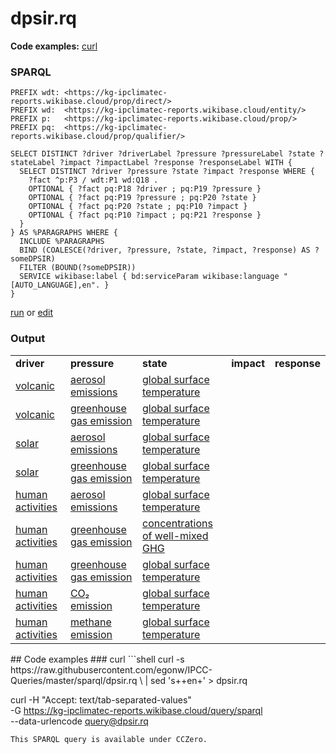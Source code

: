 # dpsir.rq
**Code examples:** [curl](#curl)
### SPARQL
```sparql
PREFIX wdt: <https://kg-ipclimatec-reports.wikibase.cloud/prop/direct/>
PREFIX wd:  <https://kg-ipclimatec-reports.wikibase.cloud/entity/>
PREFIX p:   <https://kg-ipclimatec-reports.wikibase.cloud/prop/>
PREFIX pq:  <https://kg-ipclimatec-reports.wikibase.cloud/prop/qualifier/>

SELECT DISTINCT ?driver ?driverLabel ?pressure ?pressureLabel ?state ?stateLabel ?impact ?impactLabel ?response ?responseLabel WITH {
  SELECT DISTINCT ?driver ?pressure ?state ?impact ?response WHERE {
    ?fact ^p:P3 / wdt:P1 wd:Q18 .
    OPTIONAL { ?fact pq:P18 ?driver ; pq:P19 ?pressure }
    OPTIONAL { ?fact pq:P19 ?pressure ; pq:P20 ?state }
    OPTIONAL { ?fact pq:P20 ?state ; pq:P10 ?impact }
    OPTIONAL { ?fact pq:P10 ?impact ; pq:P21 ?response }
  }
} AS %PARAGRAPHS WHERE {
  INCLUDE %PARAGRAPHS
  BIND (COALESCE(?driver, ?pressure, ?state, ?impact, ?response) AS ?someDPSIR)
  FILTER (BOUND(?someDPSIR))
  SERVICE wikibase:label { bd:serviceParam wikibase:language "[AUTO_LANGUAGE],en". }
}
```
[run](https://kg-ipclimatec-reports.wikibase.cloud/query/embed.html#PREFIX%20wdt%3A%20%3Chttps%3A%2F%2Fkg-ipclimatec-reports.wikibase.cloud%2Fprop%2Fdirect%2F%3E%0APREFIX%20wd%3A%20%20%3Chttps%3A%2F%2Fkg-ipclimatec-reports.wikibase.cloud%2Fentity%2F%3E%0APREFIX%20p%3A%20%20%20%3Chttps%3A%2F%2Fkg-ipclimatec-reports.wikibase.cloud%2Fprop%2F%3E%0APREFIX%20pq%3A%20%20%3Chttps%3A%2F%2Fkg-ipclimatec-reports.wikibase.cloud%2Fprop%2Fqualifier%2F%3E%0A%0ASELECT%20DISTINCT%20%3Fdriver%20%3FdriverLabel%20%3Fpressure%20%3FpressureLabel%20%3Fstate%20%3FstateLabel%20%3Fimpact%20%3FimpactLabel%20%3Fresponse%20%3FresponseLabel%20WITH%20%7B%0A%20%20SELECT%20DISTINCT%20%3Fdriver%20%3Fpressure%20%3Fstate%20%3Fimpact%20%3Fresponse%20WHERE%20%7B%0A%20%20%20%20%3Ffact%20%5Ep%3AP3%20%2F%20wdt%3AP1%20wd%3AQ18%20.%0A%20%20%20%20OPTIONAL%20%7B%20%3Ffact%20pq%3AP18%20%3Fdriver%20%3B%20pq%3AP19%20%3Fpressure%20%7D%0A%20%20%20%20OPTIONAL%20%7B%20%3Ffact%20pq%3AP19%20%3Fpressure%20%3B%20pq%3AP20%20%3Fstate%20%7D%0A%20%20%20%20OPTIONAL%20%7B%20%3Ffact%20pq%3AP20%20%3Fstate%20%3B%20pq%3AP10%20%3Fimpact%20%7D%0A%20%20%20%20OPTIONAL%20%7B%20%3Ffact%20pq%3AP10%20%3Fimpact%20%3B%20pq%3AP21%20%3Fresponse%20%7D%0A%20%20%7D%0A%7D%20AS%20%25PARAGRAPHS%20WHERE%20%7B%0A%20%20INCLUDE%20%25PARAGRAPHS%0A%20%20BIND%20%28COALESCE%28%3Fdriver%2C%20%3Fpressure%2C%20%3Fstate%2C%20%3Fimpact%2C%20%3Fresponse%29%20AS%20%3FsomeDPSIR%29%0A%20%20FILTER%20%28BOUND%28%3FsomeDPSIR%29%29%0A%20%20SERVICE%20wikibase%3Alabel%20%7B%20bd%3AserviceParam%20wikibase%3Alanguage%20%22%5BAUTO_LANGUAGE%5D%2Cen%22.%20%7D%0A%7D%0A) or [edit](https://kg-ipclimatec-reports.wikibase.cloud/query/#PREFIX%20wdt%3A%20%3Chttps%3A%2F%2Fkg-ipclimatec-reports.wikibase.cloud%2Fprop%2Fdirect%2F%3E%0APREFIX%20wd%3A%20%20%3Chttps%3A%2F%2Fkg-ipclimatec-reports.wikibase.cloud%2Fentity%2F%3E%0APREFIX%20p%3A%20%20%20%3Chttps%3A%2F%2Fkg-ipclimatec-reports.wikibase.cloud%2Fprop%2F%3E%0APREFIX%20pq%3A%20%20%3Chttps%3A%2F%2Fkg-ipclimatec-reports.wikibase.cloud%2Fprop%2Fqualifier%2F%3E%0A%0ASELECT%20DISTINCT%20%3Fdriver%20%3FdriverLabel%20%3Fpressure%20%3FpressureLabel%20%3Fstate%20%3FstateLabel%20%3Fimpact%20%3FimpactLabel%20%3Fresponse%20%3FresponseLabel%20WITH%20%7B%0A%20%20SELECT%20DISTINCT%20%3Fdriver%20%3Fpressure%20%3Fstate%20%3Fimpact%20%3Fresponse%20WHERE%20%7B%0A%20%20%20%20%3Ffact%20%5Ep%3AP3%20%2F%20wdt%3AP1%20wd%3AQ18%20.%0A%20%20%20%20OPTIONAL%20%7B%20%3Ffact%20pq%3AP18%20%3Fdriver%20%3B%20pq%3AP19%20%3Fpressure%20%7D%0A%20%20%20%20OPTIONAL%20%7B%20%3Ffact%20pq%3AP19%20%3Fpressure%20%3B%20pq%3AP20%20%3Fstate%20%7D%0A%20%20%20%20OPTIONAL%20%7B%20%3Ffact%20pq%3AP20%20%3Fstate%20%3B%20pq%3AP10%20%3Fimpact%20%7D%0A%20%20%20%20OPTIONAL%20%7B%20%3Ffact%20pq%3AP10%20%3Fimpact%20%3B%20pq%3AP21%20%3Fresponse%20%7D%0A%20%20%7D%0A%7D%20AS%20%25PARAGRAPHS%20WHERE%20%7B%0A%20%20INCLUDE%20%25PARAGRAPHS%0A%20%20BIND%20%28COALESCE%28%3Fdriver%2C%20%3Fpressure%2C%20%3Fstate%2C%20%3Fimpact%2C%20%3Fresponse%29%20AS%20%3FsomeDPSIR%29%0A%20%20FILTER%20%28BOUND%28%3FsomeDPSIR%29%29%0A%20%20SERVICE%20wikibase%3Alabel%20%7B%20bd%3AserviceParam%20wikibase%3Alanguage%20%22%5BAUTO_LANGUAGE%5D%2Cen%22.%20%7D%0A%7D%0A)


### Output
<table>
  <tr>
    <td><b>driver</b></td>
    <td><b>pressure</b></td>
    <td><b>state</b></td>
    <td><b>impact</b></td>
    <td><b>response</b></td>
  </tr>
  <tr>
    <td><a href="https://kg-ipclimatec-reports.wikibase.cloud/entity/Q279">volcanic</a></td>
    <td><a href="https://kg-ipclimatec-reports.wikibase.cloud/entity/Q281">aerosol emissions</a></td>
    <td><a href="https://kg-ipclimatec-reports.wikibase.cloud/entity/Q294">global surface temperature</a></td>
    <td></td>
    <td></td>
  </tr>
  <tr>
    <td><a href="https://kg-ipclimatec-reports.wikibase.cloud/entity/Q279">volcanic</a></td>
    <td><a href="https://kg-ipclimatec-reports.wikibase.cloud/entity/Q290">greenhouse gas emission</a></td>
    <td><a href="https://kg-ipclimatec-reports.wikibase.cloud/entity/Q294">global surface temperature</a></td>
    <td></td>
    <td></td>
  </tr>
  <tr>
    <td><a href="https://kg-ipclimatec-reports.wikibase.cloud/entity/Q280">solar</a></td>
    <td><a href="https://kg-ipclimatec-reports.wikibase.cloud/entity/Q281">aerosol emissions</a></td>
    <td><a href="https://kg-ipclimatec-reports.wikibase.cloud/entity/Q294">global surface temperature</a></td>
    <td></td>
    <td></td>
  </tr>
  <tr>
    <td><a href="https://kg-ipclimatec-reports.wikibase.cloud/entity/Q280">solar</a></td>
    <td><a href="https://kg-ipclimatec-reports.wikibase.cloud/entity/Q290">greenhouse gas emission</a></td>
    <td><a href="https://kg-ipclimatec-reports.wikibase.cloud/entity/Q294">global surface temperature</a></td>
    <td></td>
    <td></td>
  </tr>
  <tr>
    <td><a href="https://kg-ipclimatec-reports.wikibase.cloud/entity/Q291">human activities</a></td>
    <td><a href="https://kg-ipclimatec-reports.wikibase.cloud/entity/Q281">aerosol emissions</a></td>
    <td><a href="https://kg-ipclimatec-reports.wikibase.cloud/entity/Q294">global surface temperature</a></td>
    <td></td>
    <td></td>
  </tr>
  <tr>
    <td><a href="https://kg-ipclimatec-reports.wikibase.cloud/entity/Q291">human activities</a></td>
    <td><a href="https://kg-ipclimatec-reports.wikibase.cloud/entity/Q290">greenhouse gas emission</a></td>
    <td><a href="https://kg-ipclimatec-reports.wikibase.cloud/entity/Q293">concentrations of well-mixed GHG</a></td>
    <td></td>
    <td></td>
  </tr>
  <tr>
    <td><a href="https://kg-ipclimatec-reports.wikibase.cloud/entity/Q291">human activities</a></td>
    <td><a href="https://kg-ipclimatec-reports.wikibase.cloud/entity/Q290">greenhouse gas emission</a></td>
    <td><a href="https://kg-ipclimatec-reports.wikibase.cloud/entity/Q294">global surface temperature</a></td>
    <td></td>
    <td></td>
  </tr>
  <tr>
    <td><a href="https://kg-ipclimatec-reports.wikibase.cloud/entity/Q291">human activities</a></td>
    <td><a href="https://kg-ipclimatec-reports.wikibase.cloud/entity/Q296">CO₂ emission</a></td>
    <td><a href="https://kg-ipclimatec-reports.wikibase.cloud/entity/Q294">global surface temperature</a></td>
    <td></td>
    <td></td>
  </tr>
  <tr>
    <td><a href="https://kg-ipclimatec-reports.wikibase.cloud/entity/Q291">human activities</a></td>
    <td><a href="https://kg-ipclimatec-reports.wikibase.cloud/entity/Q297">methane emission</a></td>
    <td><a href="https://kg-ipclimatec-reports.wikibase.cloud/entity/Q294">global surface temperature</a></td>
    <td></td>
    <td></td>
  </tr>
</table>
## Code examples
### curl
```shell
curl -s https://raw.githubusercontent.com/egonw/IPCC-Queries/master/sparql/dpsir.rq \
  | sed 's+<lang/>+en+' > dpsir.rq

curl -H "Accept: text/tab-separated-values" \
  -G https://kg-ipclimatec-reports.wikibase.cloud/query/sparql \
  --data-urlencode query@dpsir.rq
```
This SPARQL query is available under CCZero.
